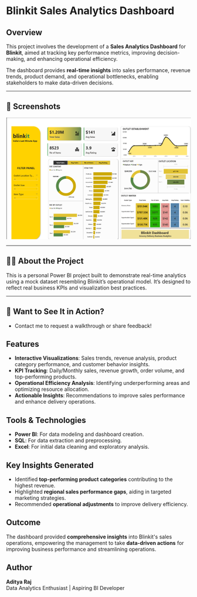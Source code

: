 # Blinkit Sales Analytics Dashboard

## Overview
This project involves the development of a **Sales Analytics Dashboard** for **Blinkit**, aimed at tracking key performance metrics, improving decision-making, and enhancing operational efficiency.  

The dashboard provides **real-time insights** into sales performance, revenue trends, product demand, and operational bottlenecks, enabling stakeholders to make data-driven decisions.

---

## 📸 Screenshots

![Dashboard Screenshot](https://github.com/aditya22101/Blinkit-Sales-Dashboard/raw/main/Screenshot%202025-08-06%20231603.png)


---

## 🧑‍💼 About the Project

This is a personal Power BI project built to demonstrate real-time analytics using a mock dataset resembling Blinkit’s operational model. It’s designed to reflect real business KPIs and visualization best practices.

---

## 📣 Want to See It in Action?

- Contact me to request a walkthrough or share feedback!

## Features
- **Interactive Visualizations**: Sales trends, revenue analysis, product category performance, and customer behavior insights.
- **KPI Tracking**: Daily/Monthly sales, revenue growth, order volume, and top-performing products.
- **Operational Efficiency Analysis**: Identifying underperforming areas and optimizing resource allocation.
- **Actionable Insights**: Recommendations to improve sales performance and enhance delivery operations.

## Tools & Technologies
- **Power BI**: For data modeling and dashboard creation.
- **SQL**: For data extraction and preprocessing.
- **Excel**: For initial data cleaning and exploratory analysis.

## Key Insights Generated
- Identified **top-performing product categories** contributing to the highest revenue.
- Highlighted **regional sales performance gaps**, aiding in targeted marketing strategies.
- Recommended **operational adjustments** to improve delivery efficiency.

## Outcome
The dashboard provided **comprehensive insights** into Blinkit's sales operations, empowering the management to take **data-driven actions** for improving business performance and streamlining operations.

## Author
**Aditya Raj**  
Data Analytics Enthusiast | Aspiring BI Developer  
